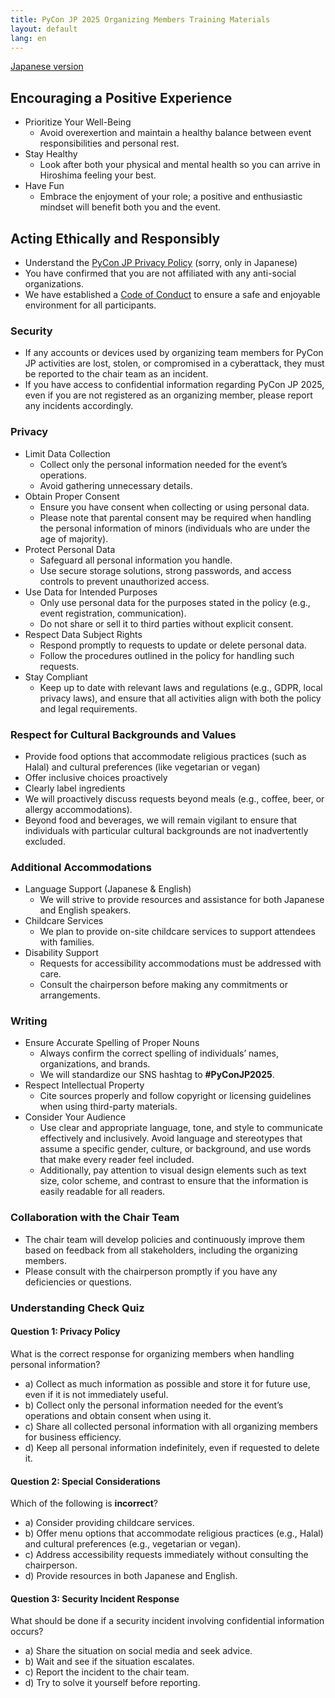 ```yaml
---
title: PyCon JP 2025 Organizing Members Training Materials
layout: default
lang: en
---
```


[Japanese version](https://pyconjp-2025-chair.nishimotz.com/2025/02/25/kickoff-ja.html)

## Encouraging a Positive Experience

- Prioritize Your Well-Being  
  - Avoid overexertion and maintain a healthy balance between event responsibilities and personal rest.  
- Stay Healthy  
  - Look after both your physical and mental health so you can arrive in Hiroshima feeling your best.  
- Have Fun  
  - Embrace the enjoyment of your role; a positive and enthusiastic mindset will benefit both you and the event.

## Acting Ethically and Responsibly

- Understand the [PyCon JP Privacy Policy](https://www.pycon.jp/policies/privacy-policy.html) (sorry, only in Japanese)  
- You have confirmed that you are not affiliated with any anti-social organizations.  
- We have established a [Code of Conduct](https://www.pycon.jp/policies/code-of-conduct.html) to ensure a safe and enjoyable environment for all participants.

### Security

- If any accounts or devices used by organizing team members for PyCon JP activities are lost, stolen, or compromised in a cyberattack, they must be reported to the chair team as an incident.
- If you have access to confidential information regarding PyCon JP 2025, even if you are not registered as an organizing member, please report any incidents accordingly.

### Privacy

- Limit Data Collection  
  - Collect only the personal information needed for the event’s operations.
  - Avoid gathering unnecessary details.  
- Obtain Proper Consent  
  - Ensure you have consent when collecting or using personal data.  
  - Please note that parental consent may be required when handling the personal information of minors (individuals who are under the age of majority).
- Protect Personal Data  
  - Safeguard all personal information you handle.
  - Use secure storage solutions, strong passwords, and access controls to prevent unauthorized access.  
- Use Data for Intended Purposes  
  - Only use personal data for the purposes stated in the policy (e.g., event registration, communication).
  - Do not share or sell it to third parties without explicit consent.  
- Respect Data Subject Rights  
  - Respond promptly to requests to update or delete personal data.
  - Follow the procedures outlined in the policy for handling such requests.  
- Stay Compliant  
  - Keep up to date with relevant laws and regulations (e.g., GDPR, local privacy laws), and ensure that all activities align with both the policy and legal requirements.

### Respect for Cultural Backgrounds and Values

- Provide food options that accommodate religious practices (such as Halal) and cultural preferences (like vegetarian or vegan)  
- Offer inclusive choices proactively  
- Clearly label ingredients  
- We will proactively discuss requests beyond meals (e.g., coffee, beer, or allergy accommodations).  
- Beyond food and beverages, we will remain vigilant to ensure that individuals with particular cultural backgrounds are not inadvertently excluded.

### Additional Accommodations

- Language Support (Japanese & English)  
  - We will strive to provide resources and assistance for both Japanese and English speakers.  
- Childcare Services  
  - We plan to provide on-site childcare services to support attendees with families.  
- Disability Support  
  - Requests for accessibility accommodations must be addressed with care.  
  - Consult the chairperson before making any commitments or arrangements.

### Writing

- Ensure Accurate Spelling of Proper Nouns  
  - Always confirm the correct spelling of individuals’ names, organizations, and brands.  
  - We will standardize our SNS hashtag to **#PyConJP2025**.
- Respect Intellectual Property  
  - Cite sources properly and follow copyright or licensing guidelines when using third-party materials.  
- Consider Your Audience  
  - Use clear and appropriate language, tone, and style to communicate effectively and inclusively. Avoid language and stereotypes that assume a specific gender, culture, or background, and use words that make every reader feel included.  
  - Additionally, pay attention to visual design elements such as text size, color scheme, and contrast to ensure that the information is easily readable for all readers.

### Collaboration with the Chair Team

- The chair team will develop policies and continuously improve them based on feedback from all stakeholders, including the organizing members.
- Please consult with the chairperson promptly if you have any deficiencies or questions.

### Understanding Check Quiz

#### Question 1: Privacy Policy

What is the correct response for organizing members when handling personal information?

- a) Collect as much information as possible and store it for future use, even if it is not immediately useful.
- b) Collect only the personal information needed for the event’s operations and obtain consent when using it.
- c) Share all collected personal information with all organizing members for business efficiency.
- d) Keep all personal information indefinitely, even if requested to delete it.

#### Question 2: Special Considerations

Which of the following is **incorrect**?

- a) Consider providing childcare services.
- b) Offer menu options that accommodate religious practices (e.g., Halal) and cultural preferences (e.g., vegetarian or vegan).
- c) Address accessibility requests immediately without consulting the chairperson.
- d) Provide resources in both Japanese and English.

#### Question 3: Security Incident Response

What should be done if a security incident involving confidential information occurs?

- a) Share the situation on social media and seek advice.
- b) Wait and see if the situation escalates.
- c) Report the incident to the chair team.
- d) Try to solve it yourself before reporting.
